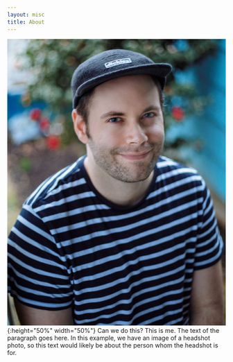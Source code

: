 ```yaml
---
layout: misc
title: About
---
```


![alt text](https://github.com/gerardrobertkirwin/gerardrobertkirwin.github.io/blob/master/assets/img/Gerard.jpg){:height="50%" width="50%"}
Can we do this? This is me. The text of the paragraph goes here. In this example, we have an image of a headshot photo, so this text would likely be about the person whom the headshot is for.
